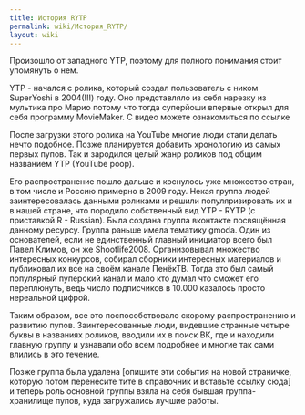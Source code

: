 ```yaml
---
title: История RYTP
permalink: wiki/История_RYTP/
layout: wiki
---
```


Произошло от западного YTP, поэтому для полного понимания стоит
упомянуть о нем.

YTP - начался с ролика, который создал пользователь с ником SuperYoshi в
2004(!!!) году. Оно представляло из себя нарезку из мультика про Марио
потому что тогда суперйоши впервые открыл для себя программу MovieMaker.
С видео можете ознакомиться по ссылке

После загрузки этого ролика на YouTube многие люди стали делать нечто
подобное. Позже планируется добавить хронологию из самых первых пупов.
Так и зародился целый жанр роликов под общим названием YTP (YouTube
poop).

Его распространение пошло дальше и коснулось уже множество стран, в том
числе и Россию примерно в 2009 году. Некая группа людей заинтересовалась
данными роликами и решили популяризировать их и в нашей стране, что
породило собственный вид YTP - RYTP (с приставкой R - Russian). Была
создана группа вконтакте посвящённая данному ресурсу. Группа раньше
имела тематику gmoda. Один из основателей, если не единственный главный
инициатор всего был Павел Климов, он же Shootlife2008. Организовывал
множество интересных конкурсов, собирал сборники интересных материалов и
публиковал их все на своём канале ПенёкТВ. Тогда это был самый
популярный пуперский канал и мало кто думал что сможет его переплюнуть,
ведь число подписчиков в 10.000 казалось просто нереальной цифрой. 

Таким образом, все это поспособствовало скорому распространению и
развитию пупов. Заинтересованные люди, видевшие странные четыре буквы в
названиях роликов, вводили их в поиск ВК, где и находили главную группу
и узнавали обо всем подробнее и многие так сами влились в это течение. 

Позже группа была удалена \[опишите эти события на новой страничке,
которую потом перенесите тите в справочник и вставьте ссылку сюда\] и
теперь роль основной группы взяла на себя бывшая группа-хранилище пупов,
куда загружались лучшие работы. 
